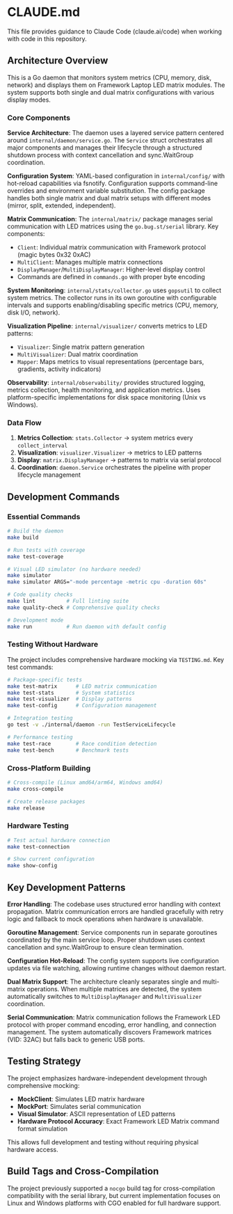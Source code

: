 # CLAUDE.md

This file provides guidance to Claude Code (claude.ai/code) when working with code in this repository.

## Architecture Overview

This is a Go daemon that monitors system metrics (CPU, memory, disk, network) and displays them on Framework Laptop LED matrix modules. The system supports both single and dual matrix configurations with various display modes.

### Core Components

**Service Architecture**: The daemon uses a layered service pattern centered around `internal/daemon/service.go`. The `Service` struct orchestrates all major components and manages their lifecycle through a structured shutdown process with context cancellation and sync.WaitGroup coordination.

**Configuration System**: YAML-based configuration in `internal/config/` with hot-reload capabilities via fsnotify. Configuration supports command-line overrides and environment variable substitution. The config package handles both single matrix and dual matrix setups with different modes (mirror, split, extended, independent).

**Matrix Communication**: The `internal/matrix/` package manages serial communication with LED matrices using the `go.bug.st/serial` library. Key components:
- `Client`: Individual matrix communication with Framework protocol (magic bytes 0x32 0xAC)
- `MultiClient`: Manages multiple matrix connections
- `DisplayManager`/`MultiDisplayManager`: Higher-level display control
- Commands are defined in `commands.go` with proper byte encoding

**System Monitoring**: `internal/stats/collector.go` uses `gopsutil` to collect system metrics. The collector runs in its own goroutine with configurable intervals and supports enabling/disabling specific metrics (CPU, memory, disk I/O, network).

**Visualization Pipeline**: `internal/visualizer/` converts metrics to LED patterns:
- `Visualizer`: Single matrix pattern generation
- `MultiVisualizer`: Dual matrix coordination
- `Mapper`: Maps metrics to visual representations (percentage bars, gradients, activity indicators)

**Observability**: `internal/observability/` provides structured logging, metrics collection, health monitoring, and application metrics. Uses platform-specific implementations for disk space monitoring (Unix vs Windows).

### Data Flow

1. **Metrics Collection**: `stats.Collector` → system metrics every `collect_interval`
2. **Visualization**: `visualizer.Visualizer` → metrics to LED patterns
3. **Display**: `matrix.DisplayManager` → patterns to matrix via serial protocol
4. **Coordination**: `daemon.Service` orchestrates the pipeline with proper lifecycle management

## Development Commands

### Essential Commands
```bash
# Build the daemon
make build

# Run tests with coverage
make test-coverage

# Visual LED simulator (no hardware needed)
make simulator
make simulator ARGS="-mode percentage -metric cpu -duration 60s"

# Code quality checks
make lint          # Full linting suite
make quality-check # Comprehensive quality checks

# Development mode
make run           # Run daemon with default config
```

### Testing Without Hardware
The project includes comprehensive hardware mocking via `TESTING.md`. Key test commands:
```bash
# Package-specific tests
make test-matrix      # LED matrix communication
make test-stats       # System statistics
make test-visualizer  # Display patterns
make test-config      # Configuration management

# Integration testing
go test -v ./internal/daemon -run TestServiceLifecycle

# Performance testing
make test-race        # Race condition detection
make test-bench       # Benchmark tests
```

### Cross-Platform Building
```bash
# Cross-compile (Linux amd64/arm64, Windows amd64)
make cross-compile

# Create release packages
make release
```

### Hardware Testing
```bash
# Test actual hardware connection
make test-connection

# Show current configuration
make show-config
```

## Key Development Patterns

**Error Handling**: The codebase uses structured error handling with context propagation. Matrix communication errors are handled gracefully with retry logic and fallback to mock operations when hardware is unavailable.

**Goroutine Management**: Service components run in separate goroutines coordinated by the main service loop. Proper shutdown uses context cancellation and sync.WaitGroup to ensure clean termination.

**Configuration Hot-Reload**: The config system supports live configuration updates via file watching, allowing runtime changes without daemon restart.

**Dual Matrix Support**: The architecture cleanly separates single and multi-matrix operations. When multiple matrices are detected, the system automatically switches to `MultiDisplayManager` and `MultiVisualizer` coordination.

**Serial Communication**: Matrix communication follows the Framework LED protocol with proper command encoding, error handling, and connection management. The system automatically discovers Framework matrices (VID: 32AC) but falls back to generic USB ports.

## Testing Strategy

The project emphasizes hardware-independent development through comprehensive mocking:
- **MockClient**: Simulates LED matrix hardware
- **MockPort**: Simulates serial communication
- **Visual Simulator**: ASCII representation of LED patterns
- **Hardware Protocol Accuracy**: Exact Framework LED Matrix command format simulation

This allows full development and testing without requiring physical hardware access.

## Build Tags and Cross-Compilation

The project previously supported a `nocgo` build tag for cross-compilation compatibility with the serial library, but current implementation focuses on Linux and Windows platforms with CGO enabled for full hardware support.